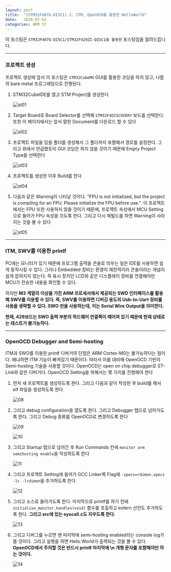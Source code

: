 ```yaml
---
layout: post
title:  "[STM32F407G-DISC1] 2. ITM, OpenOCD를 활용한 HelloWorld"
date:   2020-02-02
categories: ARM ST
---
```


이 포스팅은 `STM32F407G-DISC1/STM32F429ZI-DISC1을 활용한` 포스팅임을 알려드립니다.

---
### 프로젝트 생성

프로젝트 생성에 앞서 이 포스팅은 `STM32CubeMX` GUI를 활용한 코딩을 하지 않고, 나름의 bare metal 프로그래밍으로 진행된다.

1. STM32CubelDE를 열고 STM Project를 생성한다

    ![st01](https://drive.google.com/uc?id=1J6w3ofjmqGbTHVimAvZFDe9nUlIkvGkm)

2. Target Board로 Board Selector를 선택해 `STM32F4DISCOVERY` 보드를 선택한다. 또한 이 페이지에서는 앞서 말한 Document를 다운로드 할 수 있다

    ![st02](https://drive.google.com/uc?id=1mtT0HP-RmEaiE1Gu1JKrRqe-GLZZ_pNK)

3. 프로젝트 파일을 담을 폴더를 생성해서 그 폴더까지 포함해서 경로를 설정한다. 그리고 위에서 언급했듯이 GUI 코딩은 하지 않을 것이기 때문에 Empty Project Type을 선택한다

    ![st03](https://drive.google.com/uc?id=1TSgy3gSrSWeAU4wcvt8vBlV9TGFts1eL)

4. 프로젝트를 생성한 이후 Build를 한다

    ![st04](https://drive.google.com/uc?id=1qcciZ4l3JodjmaU5UybMYrt-O5x6nJr_)

5. 다음과 같은 Warning이 나타날 것이다. "FPU is not initialized, but the project is compiling for an FPU. Please initialize the FPU before use.". 이 프로젝트에서는 FPU 또한 사용하지 않을 것이기 때문에, 프로젝트 속성에서 MCU Setting으로 들어가 FPU 속성을 끄도록 한다. 그리고 다시 재빌드를 하면 Warning이 사라지는 것을 볼 수 있다

    ![st05](https://drive.google.com/uc?id=1lcNOcLjBvdKkb8eOKMmbg5YlQ85lb2pz)

---
### ITM, SWV를 이용한 printf

PC에는 모니터가 있기 때문에 프로그램 출력을 콘솔로 띄우는 일은 IDE를 사용하면 쉽게 동작시킬 수 있다. 그러나 Embedded 장비는 환경이 제한적이라 콘솔이라는 개념이 쉽게 잡혀지지 않는다. 즉 표시 장치인 LCD와 같은 디스플레이 장비를 연결해야만 MCU가 전송한 내용을 확인할 수 있다.

하지만 __M3 계열의 이상을 가진 ARM 프로세서에서 제공되는 SWD 인터페이스를 활용해 SWV를 이용할 수 있다. 즉, SWV를 이용하면 디버깅 용도의 Usb-to-Uart 장비를 사용을 생략할 수 있다. SWO 핀을 사용하는데, 이는 Serial Wire Output을 의미한다.__

__현재, 429보드는 SWO 출력 부분의 하드웨어 연결쪽이 떼어져 있기 때문에 현재 상태로는 테스트가 불가능하다.__

---
### OpenOCD Debugger and Semi-hosting

ITM과 SWO를 이용한 printf 디버거의 단점은 ARM Cortex-M0는 불가능하다는 점이다. 왜냐하면 ITM 기능이 빠져있기 때문이다. 따라서 이를 대비해 OpenOCD 기반의 Semi-hosting 기술을 사용할 것이다. OpenOCD는 open on chip debugger로 ST-Link와 같은 디버거다. OpenOCD Setting을 위해서는 몇 가지를 진행해야 한다

1. 먼저 새 프로젝트를 생성하도록 한다. 그리고 다음과 같이 작성한 후 build를 해서 elf 파일을 생성하도록 한다


    ![08](https://drive.google.com/uc?id=1aNWLAhbcZU52m292agMO9jstUBsYmTGT)


2. 그리고 debug configuration을 열도록 한다. 그리고 Debugger 탭으로 넘어가도록 한다. 그리고 Debug 종류를 OpenOCD로 변경하도록 한다


    ![09](https://drive.google.com/uc?id=1Ex0WtVNlh7IznceveepzapL7AmCCfKoP)


    ![10](https://drive.google.com/uc?id=1ZFdzFax6ylGAnYg7ULJqlRNV3M6hFEMZ)


3. 그리고 Startup 탭으로 넘어간 후 Run Commands 칸에 `monitor arm semihosting enable`을 작성하도록 한다


    ![11](https://drive.google.com/uc?id=1FJ7q9E4LBZNTzvyHXV6WBnO1SKfoRRrG)


4. 그리고 프로젝트 Setting에 들어가 GCC Linker쪽 Flag에 `-specs=rdimon.specs -lc -lrdimon`을 추가하도록 한다


    ![12](https://drive.google.com/uc?id=1dB75PVnSza2RE2sHVCmkSu52f5Ljdurb)


5. 그리고 소스로 돌아가도록 한다. 마지막으로 printf를 하기 전에 `initialise_monitor_handles(void)` 함수를 호출하고 extern 선언도 추가하도록 한다. __그리고 src에 있는 syscall.c도 지우도록 한다.__


    ![13](https://drive.google.com/uc?id=14n3fmFugeZShnFBWkgks2qFD7x01UNJv)


6. 그리고 디버그를 누르면 맨 마지막에 semi-hosting enabled라는 console log가 뜰 것이다. 그리고 실행을 하면 Hello World가 출력되는 것을 볼 수 있다. __OpenOCD에서 주의할 것은 반드시 printf 마지막에 \n 개행 문자를 포함해야만 하는 것이다.__


    ![14](https://drive.google.com/uc?id=1G35rvHngdCPZQUNA0pbMCozut3kopzAl)

